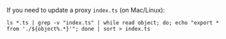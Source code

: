 If you need to update a proxy `index.ts` (on Mac/Linux):

```
ls *.ts | grep -v "index.ts" | while read object; do; echo "export * from './${object%.*}'"; done | sort > index.ts
```
